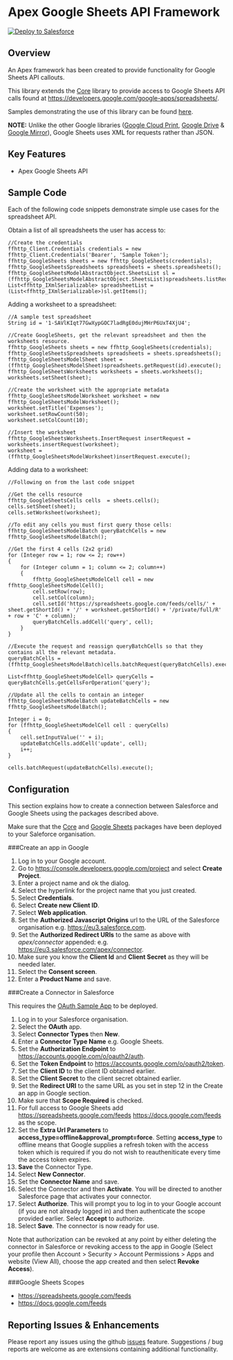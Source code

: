 Apex Google Sheets API Framework
================================

<a href="https://githubsfdeploy.herokuapp.com?owner=financialforcedev&repo=ffhttp-googlesheets">
    <img alt="Deploy to Salesforce"
        src="https://raw.githubusercontent.com/afawcett/githubsfdeploy/master/src/main/webapp/resources/img/deploy.png">
</a>

Overview
--------

An Apex framework has been created to provide functionality for Google Sheets API callouts. 

This library extends the [Core](https://github.com/financialforcedev/ffhttp-core) library to provide access to Google Sheets API calls found at https://developers.google.com/google-apps/spreadsheets/.

Samples demonstrating the use of this library can be found [here](https://github.com/financialforcedev/ffhttp-googlesheets-samples).

**NOTE:** Unlike the other Google libraries ([Google Cloud Print](https://github.com/financialforcedev/ffhttp-googlecloudprint), [Google Drive](https://github.com/financialforcedev/ffhttp-googledrive) & [Google Mirror](https://github.com/financialforcedev/ffhttp-googlemirror)), Google Sheets uses XML for requests rather than JSON.

Key Features
------------

+ Apex Google Sheets API


Sample Code
-----------

Each of the following code snippets demonstrate simple use cases for the spreadsheet API. 

Obtain a list of all spreadsheets the user has access to:

```
//Create the credentials
ffhttp_Client.Credentials credentials = new ffhttp_Client.Credentials('Bearer', 'Sample Token');
ffhttp_GoogleSheets sheets = new ffhttp_GoogleSheets(credentials);
ffhttp_GoogleSheetsSpreadsheets spreadsheets = sheets.spreadsheets();
ffhttp_GoogleSheetsModelAbstractObject.SheetsList sl = (ffhttp_GoogleSheetsModelAbstractObject.SheetsList)spreadsheets.listRequest().execute();
List<ffhttp_IXmlSerializable> spreadsheetList = (List<ffhttp_IXmlSerializable>)sl.getItems();
```

Adding a worksheet to a spreadsheet:

```
//A sample test spreadsheet
String id = '1-SAVlKIqt77GwXypGOC7ladRgE0dujMHrP6UxT4XjU4';

//Create GoogleSheets, get the relevant spreadsheet and then the worksheets resource.
ffhttp_GoogleSheets sheets = new ffhttp_GoogleSheets(credentials);
ffhttp_GoogleSheetsSpreadsheets spreadsheets = sheets.spreadsheets();
ffhttp_GoogleSheetsModelSheet sheet = (ffhttp_GoogleSheetsModelSheet)spreadsheets.getRequest(id).execute();
ffhttp_GoogleSheetsWorksheets worksheets = sheets.worksheets();
worksheets.setSheet(sheet);

//Create the worksheet with the appropriate metadata
ffhttp_GoogleSheetsModelWorksheet worksheet = new ffhttp_GoogleSheetsModelWorksheet();
worksheet.setTitle('Expenses');
worksheet.setRowCount(50);
worksheet.setColCount(10);

//Insert the worksheet
ffhttp_GoogleSheetsWorksheets.InsertRequest insertRequest = worksheets.insertRequest(worksheet);
worksheet = (ffhttp_GoogleSheetsModelWorksheet)insertRequest.execute();

```

Adding data to a worksheet:

```
//Following on from the last code snippet

//Get the cells resource
ffhttp_GoogleSheetsCells cells  = sheets.cells();
cells.setSheet(sheet);
cells.setWorksheet(worksheet);

//To edit any cells you must first query those cells:
ffhttp_GoogleSheetsModelBatch queryBatchCells = new ffhttp_GoogleSheetsModelBatch();

//Get the first 4 cells (2x2 grid)
for (Integer row = 1; row <= 2; row++)
{
    for (Integer column = 1; column <= 2; column++)
    {   
        ffhttp_GoogleSheetsModelCell cell = new ffhttp_GoogleSheetsModelCell();
        cell.setRow(row);
        cell.setCol(column);
        cell.setId('https://spreadsheets.google.com/feeds/cells/' + sheet.getShortId() + '/' + worksheet.getShortId() + '/private/full/R' + row + 'C' + column);
        queryBatchCells.addCell('query', cell);
    }
}

//Execute the request and reassign queryBatchCells so that they contains all the relevant metadata.
queryBatchCells = (ffhttp_GoogleSheetsModelBatch)cells.batchRequest(queryBatchCells).execute();

List<ffhttp_GoogleSheetsModelCell> queryCells = queryBatchCells.getCellsForOperation('query');

//Update all the cells to contain an integer
ffhttp_GoogleSheetsModelBatch updateBatchCells = new ffhttp_GoogleSheetsModelBatch();

Integer i = 0;
for (ffhttp_GoogleSheetsModelCell cell : queryCells)
{
    cell.setInputValue('' + i);
    updateBatchCells.addCell('update', cell);
    i++;
}

cells.batchRequest(updateBatchCells).execute();
```

Configuration
-------------

This section explains how to create a connection between Salesforce and Google Sheets using the packages described above.

Make sure that the [Core](https://githubsfdeploy.herokuapp.com?owner=financialforcedev&repo=ffhttp-core) and [Google Sheets](https://githubsfdeploy.herokuapp.com?owner=financialforcedev&repo=ffhttp-googlesheets) packages have been deployed to your Saleforce organisation.

###Create an app in Google

1. Log in to your Google account.
2. Go to https://console.developers.google.com/project and select **Create Project**.
3. Enter a project name and ok the dialog.
4. Select the hyperlink for the project name that you just created.
5. Select **Credentials**.
6. Select **Create new Client ID**.
7. Select **Web application**.
8. Set the **Authorized Javascript Origins** url to the URL of the Salesforce organisation e.g. https://eu3.salesforce.com.
9. Set the **Authorized Redirect URIs** to the same as above with *apex/connector* appended: e.g. https://eu3.salesforce.com/apex/connector.
10. Make sure you know the **Client Id** and **Client Secret** as they will be needed later.
11. Select the **Consent screen**.
12. Enter a **Product Name** and save.

###Create a Connector in Salesforce

This requires the [OAuth Sample App](https://githubsfdeploy.herokuapp.com?owner=financialforcedev&repo=ffhttp-core-samples) to be deployed.

1. Log in to your Salesforce organisation.
2. Select the **OAuth** app.
3. Select **Connector Types** then **New**.
4. Enter a **Connector Type Name** e.g. Google Sheets.
5. Set the **Authorization Endpoint** to https://accounts.google.com/o/oauth2/auth. 
6. Set the **Token Endpoint** to https://accounts.google.com/o/oauth2/token.
7. Set the **Client ID** to the client ID obtained earlier.
8. Set the **Client Secret** to the client secret obtained earlier.
9. Set the **Redirect URI** to the same URL as you set in step 12 in the Create an app in Google section.
10. Make sure that **Scope Required** is checked.
11. For full access to Google Sheets add https://spreadsheets.google.com/feeds https://docs.google.com/feeds as the scope.
12. Set the **Extra Url Parameters** to **access_type=offline&approval_prompt=force**. Setting **access_type** to offline means that Google supplies a refresh token with the access token which is required if you do not wish to reautheniticate every time the access token expires.
13. **Save** the Connector Type.
14. Select **New Connector**.
15. Set the **Connector Name** and save. 
16. Select the Connector and then **Activate**. You will be directed to another Salesforce page that activates your connector.
17. Select **Authorize**. This will prompt you to log in to your Google account (if you are not already logged in) and then authenticate the scope provided earlier. Select **Accept** to authorize. 
18. Select **Save**. The connector is now ready for use.

Note that authorization can be revoked at any point by either deleting the connector in Salesforce or revoking access to the app in Google (Select your profile then Account > Security > Account Permissions > Apps and website (View All), choose the app created and then select **Revoke Access**).

###Google Sheets Scopes

+ https://spreadsheets.google.com/feeds 
+ https://docs.google.com/feeds

Reporting Issues & Enhancements
-------------------------------

Please report any issues using the github [issues](https://github.com/financialforcedev/ffhttp-googlesheets/issues) feature. Suggestions / bug reports are welcome as are extensions containing additional functionality.
